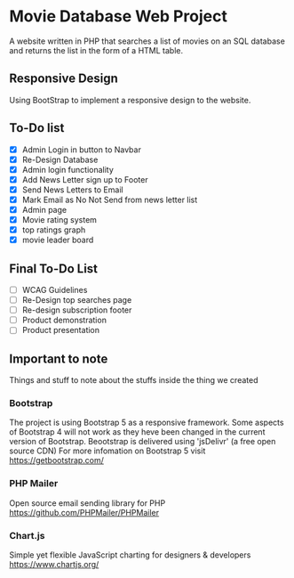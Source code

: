 # Movie Database Web Project

A website written in PHP that searches a list of movies on an SQL database and returns the list in the form of a HTML table.

## Responsive Design

Using BootStrap to implement a responsive design to the website.

## To-Do list

- [X] Admin Login in button to Navbar
- [X] Re-Design Database
- [X] Admin login functionality
- [X] Add News Letter sign up to Footer
- [X] Send News Letters to Email
- [X] Mark Email as No Not Send from news letter list
- [X] Admin page
- [X] Movie rating system
- [X] top ratings graph
- [X] movie leader board

## Final To-Do List

- [ ] WCAG Guidelines
- [ ] Re-Design top searches page
- [ ] Re-design subscription footer
- [ ] Product demonstration
- [ ] Product presentation

## Important to note

Things and stuff to note about the stuffs inside the thing we created

### Bootstrap

The project is using Bootstrap 5 as a responsive framework.
Some aspects of Bootstrap 4 will not work as they heve been changed in the current version of Bootstrap.
Beootstrap is delivered using 'jsDelivr' (a free open source CDN)
For more infomation on Bootstrap 5 visit https://getbootstrap.com/

### PHP Mailer

Open source email sending library for PHP
https://github.com/PHPMailer/PHPMailer

### Chart.js
Simple yet flexible JavaScript charting for designers & developers
https://www.chartjs.org/
